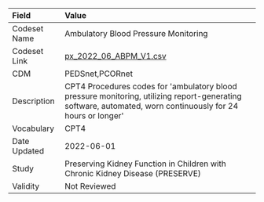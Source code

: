|Field        |Value                                                                                                                                                       |
|:------------|:-----------------------------------------------------------------------------------------------------------------------------------------------------------|
|Codeset Name |Ambulatory Blood Pressure Monitoring                                                                                                                        |
|Codeset Link |[px_2022_06_ABPM_V1.csv](https://github.com/PEDSnet/Variable-Dictionary/blob/main/procedures/px_2022_06_ABPM_V1.csv.csv)                                    |
|CDM          |PEDSnet,PCORnet                                                                                                                                             |
|Description  |CPT4 Procedures codes for 'ambulatory blood pressure monitoring, utilizing report-generating software, automated, worn continuously for 24 hours or longer' |
|Vocabulary   |CPT4                                                                                                                                                        |
|Date Updated |2022-06-01                                                                                                                                                  |
|Study        |Preserving Kidney Function in Children with Chronic Kidney Disease (PRESERVE)                                                                               |
|Validity     |Not Reviewed                                                                                                                                                |
